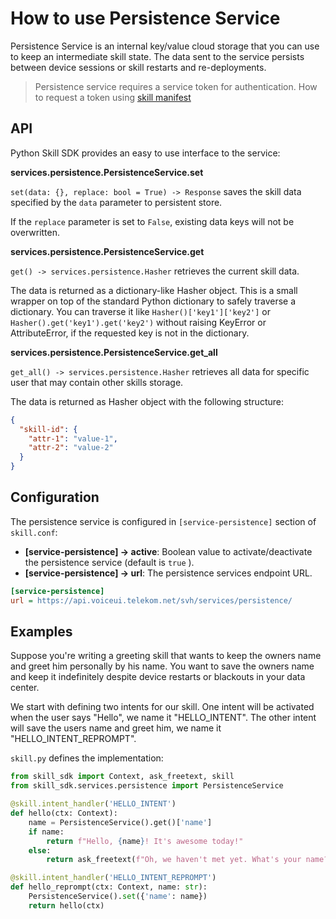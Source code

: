 # How to use Persistence Service

Persistence Service is an internal key/value cloud storage
that you can use to keep an intermediate skill state. The data sent to the service persists between device sessions or skill restarts and re-deployments.

> Persistence service requires a service token for authentication. 
> How to request a token using [skill manifest](skill_manifest.md)

## API

Python Skill SDK provides an easy to use interface to the service:

 **services.persistence.PersistenceService.set**

`set(data: {}, replace: bool = True) -> Response` saves the skill data specified by the `data` parameter to persistent store.

If the `replace` parameter is set to `False`, existing data keys will not be overwritten. 

**services.persistence.PersistenceService.get**

`get() -> services.persistence.Hasher` retrieves the current skill data.

The data is returned as a dictionary-like Hasher object. This is a small wrapper on top of the standard Python dictionary to safely traverse a dictionary. You can traverse it like `Hasher()['key1']['key2']` or `Hasher().get('key1').get('key2')` without raising KeyError or AttributeError, if the requested key is not in the dictionary.

**services.persistence.PersistenceService.get_all**

`get_all() -> services.persistence.Hasher` retrieves all data for specific user that may contain other skills storage.

The data is returned as Hasher object with the following structure:
```json
{
  "skill-id": {
    "attr-1": "value-1",
    "attr-2": "value-2"
  }
}
``` 

## Configuration

The persistence service is configured in `[service-persistence]` section of `skill.conf`:

- **[service-persistence] → active**: Boolean value to activate/deactivate the persistence service (default is `true` ).
- **[service-persistence] → url**: The persistence services endpoint URL.

```ini
[service-persistence]
url = https://api.voiceui.telekom.net/svh/services/persistence/
```

## Examples

Suppose you're writing a greeting skill that wants to keep the owners name and greet him personally by his name. 
You want to save the owners name and keep it indefinitely despite device restarts or blackouts in your data center.

We start with defining two intents for our skill. One intent will be activated when the user says "Hello", we name it "HELLO_INTENT".
The other intent will save the users name and greet him, we name it "HELLO_INTENT_REPROMPT".

`skill.py` defines the implementation:
```python
from skill_sdk import Context, ask_freetext, skill
from skill_sdk.services.persistence import PersistenceService

@skill.intent_handler('HELLO_INTENT')
def hello(ctx: Context):
    name = PersistenceService().get()['name']
    if name:
        return f"Hello, {name}! It's awesome today!"
    else:
        return ask_freetext(f"Oh, we haven't met yet. What's your name?")

@skill.intent_handler('HELLO_INTENT_REPROMPT')
def hello_reprompt(ctx: Context, name: str):
    PersistenceService().set({'name': name})
    return hello(ctx)
```
